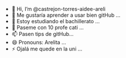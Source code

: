 - 👋 Hi, I’m @castrejon-torres-aidee-areli
- 👀 Me gustaría aprender a usar bien gitHub ...
- 🌱 Estoy estudiando el bachillerato  ...
- 💞️ Paseme con 10 profe cati ...
- 📫 Pasen tips de gitHub...
- 😄 Pronouns: Arelita ...
- ⚡ Ojalá me quede en la uni ...

<!---
castrejon-torres-aidee-areli/castrejon-torres-aidee-areli is a ✨ special ✨ repository because its `README.md` (this file) appears on your GitHub profile.
You can click the Preview link to take a look at your changes.
--->
